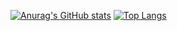 [![Anurag's GitHub stats](https://github-readme-stats.vercel.app/api?username=yuzua&count_private=true&theme=tokyonight&show_icons=true)](https://github.com/anuraghazra/github-readme-stats)
[![Top Langs](https://github-readme-stats.vercel.app/api/top-langs/?username=yuzua&hide=javascript,jupyternotebook,html,css&count_private=true&layout=compact&theme=tokyonight)](https://github.com/anuraghazra/github-readme-stats)
